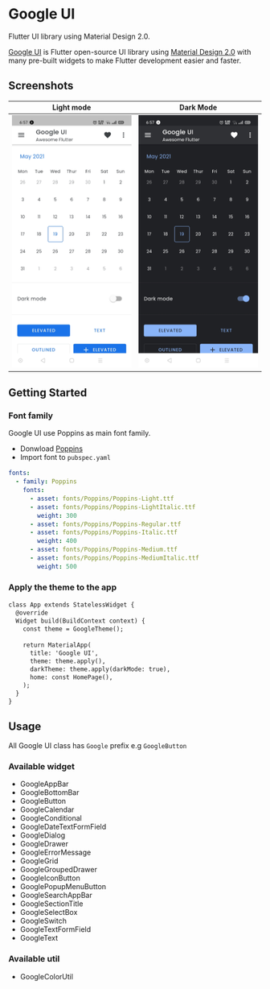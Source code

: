 # Google UI
Flutter UI library using Material Design 2.0.

[Google UI](https://pub.dev/packages/google_ui) is Flutter open-source UI library using [Material Design 2.0](https://uxdesign.cc/previewing-material-design-2-0-ec0215f0588f) with many pre-built widgets to make Flutter development easier and faster.

## Screenshots
|Light mode|Dark Mode|
|:---:|:---:|
|![](screenshots/light_mode.jpg)|![](screenshots/dark_mode.jpg)|


## Getting Started

### Font family
Google UI use Poppins as main font family.
- Donwload [Poppins](https://fonts.google.com/share?selection.family=Poppins:ital,wght@0,300;0,400;0,500;1,300;1,400;1,500)
- Import font to `pubspec.yaml`
``` yaml
fonts:
  - family: Poppins
    fonts:
      - asset: fonts/Poppins/Poppins-Light.ttf
      - asset: fonts/Poppins/Poppins-LightItalic.ttf
        weight: 300
      - asset: fonts/Poppins/Poppins-Regular.ttf
      - asset: fonts/Poppins/Poppins-Italic.ttf
        weight: 400
      - asset: fonts/Poppins/Poppins-Medium.ttf
      - asset: fonts/Poppins/Poppins-MediumItalic.ttf
        weight: 500
```

### Apply the theme to the app
```
class App extends StatelessWidget {
  @override
  Widget build(BuildContext context) {
    const theme = GoogleTheme();

    return MaterialApp(
      title: 'Google UI',
      theme: theme.apply(),
      darkTheme: theme.apply(darkMode: true),
      home: const HomePage(),
    );
  }
}
```

## Usage
All Google UI class has `Google` prefix e.g `GoogleButton`

### Available widget
- GoogleAppBar
- GoogleBottomBar
- GoogleButton
- GoogleCalendar
- GoogleConditional
- GoogleDateTextFormField
- GoogleDialog
- GoogleDrawer
- GoogleErrorMessage
- GoogleGrid
- GoogleGroupedDrawer
- GoogleIconButton
- GooglePopupMenuButton
- GoogleSearchAppBar
- GoogleSectionTitle
- GoogleSelectBox
- GoogleSwitch
- GoogleTextFormField
- GoogleText

### Available util
- GoogleColorUtil